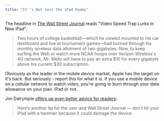 ```yaml
---
title: "It''s Not Just the iPad Dummy"
---
```

<p>The headline in <a href="http://online.wsj.com/article/SB10001424052702303812904577293882009811556.html?mod=djemalertTECH">The Wall Street Journal</a> reads "Video Speed Trap Lurks in New iPad":</p>
<blockquote><p>
  Two hours of college basketball—which he viewed mounted to his car dashboard and live at tournament games—had burned through his monthly wireless data allotment of two gigabytes. Now, to keep surfing the Web or watch more NCAA hoops over Verizon Wireless's 4G network, Mr. Wells will have to pay an extra $10 for every gigabyte above his current $30 subscription.
</p></blockquote>
<p>Obviously as the leader in the mobile device market, Apple has the target on it's back. But seriously - report this for what it is. If you use a mobile device on a cellular network to watch video, you're going to burn through your data allowance on your plan. iPad or not.</p>
<p>Jim Dalrymple <a href="http://www.loopinsight.com/2012/03/21/video-streaming-eats-up-data-plan-smashing-ipad-with-hammer-with-break-it/">offers up even better advice for readers</a>:</p>
<blockquote><p>
  Here’s another tip for the user and Wall Street Journal — don’t hit your iPad with a hammer because it could damage the device.
</p></blockquote>
